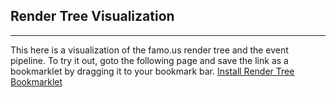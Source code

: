 ## Render Tree Visualization
-----------------------
This here is a visualization of the famo.us render tree and the event pipeline.
To try it out, goto the following page and save the link as a bookmarklet by dragging
it to your bookmark bar. [Install Render Tree Bookmarklet](http://github.io/adnan-wahab/Render-Tree-Visualization)
